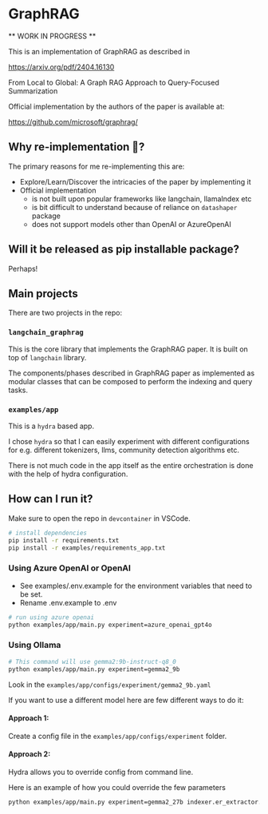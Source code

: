 # GraphRAG

** WORK IN PROGRESS **

This is an implementation of GraphRAG as described in 

https://arxiv.org/pdf/2404.16130

From Local to Global: A Graph RAG Approach to Query-Focused Summarization

Official implementation by the authors of the paper is available at:

https://github.com/microsoft/graphrag/

## Why re-implementation 🤔?

The primary reasons for me re-implementing this are:

* Explore/Learn/Discover the intricacies of the paper by implementing it
* Official implementation
    - is not built upon popular frameworks like langchain, llamaIndex etc
    - is bit difficult to understand because of reliance on `datashaper` package
    - does not support models other than OpenAI or AzureOpenAI

## Will it be released as pip installable package?

Perhaps!

## Main projects

There are two projects in the repo:

### `langchain_graphrag` 

This is the core library that implements the GraphRAG paper. It is built on top of `langchain` library.

The components/phases described in GraphRAG paper as implemented as modular classes that can be composed
to perform the indexing and query tasks.

### `examples/app`

This is a `hydra` based app. 

I chose `hydra` so that I can easily experiment with different configurations for e.g. different tokenizers, llms, community detection algorithms etc.

There is not much code in the app itself as the entire orchestration is done with the help of hydra configuration. 

## How can I run it?

Make sure to open the repo in `devcontainer` in VSCode.

```bash
# install dependencies
pip install -r requirements.txt
pip install -r examples/requirements_app.txt
```

### Using Azure OpenAI or OpenAI

- See examples/.env.example for the environment variables that need to be set.
- Rename .env.example to .env

```bash
# run using azure openai
python examples/app/main.py experiment=azure_openai_gpt4o
```

### Using Ollama

```bash
# This command will use gemma2:9b-instruct-q8_0
python examples/app/main.py experiment=gemma2_9b
```

Look in the `examples/app/configs/experiment/gemma2_9b.yaml` 

If you want to use a different model here are few different ways to do it:

#### Approach 1:

Create a config file in the `examples/app/configs/experiment` folder.

#### Approach 2:

Hydra allows you to override config from command line. 

Here is an example of how you could override the few parameters

```bash
python examples/app/main.py experiment=gemma2_27b indexer.er_extractor.llm.base_url=http://rog-extreme:11434 indexer.er_extractor.llm.model=gemma2:27b-instruct-q8_0
```